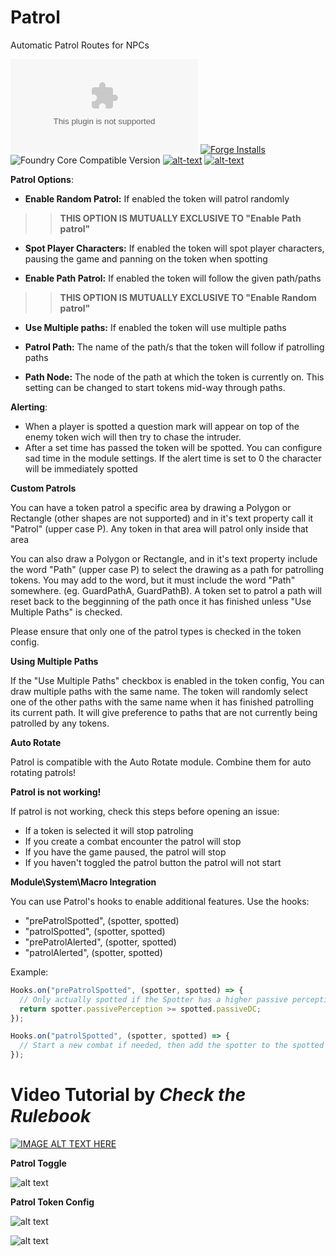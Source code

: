 # Patrol
Automatic Patrol Routes for NPCs

![Latest Release Download Count](https://img.shields.io/github/downloads/theripper93/Patrol/latest/module.zip?color=2b82fc&label=DOWNLOADS&style=for-the-badge) [![Forge Installs](https://img.shields.io/badge/dynamic/json?label=Forge%20Installs&query=package.installs&suffix=%25&url=https%3A%2F%2Fforge-vtt.com%2Fapi%2Fbazaar%2Fpackage%2Fpatrol&colorB=03ff1c&style=for-the-badge)](https://forge-vtt.com/bazaar#package=patrol) ![Foundry Core Compatible Version](https://img.shields.io/badge/dynamic/json.svg?url=https%3A%2F%2Fraw.githubusercontent.com%2Ftheripper93%2FPatrol%2Fmain%2Fmodule.json&label=Foundry%20Version&query=$.compatibleCoreVersion&colorB=orange&style=for-the-badge) [![alt-text](https://img.shields.io/badge/-Patreon-%23ff424d?style=for-the-badge)](https://www.patreon.com/theripper93) [![alt-text](https://img.shields.io/badge/-Discord-%235662f6?style=for-the-badge)](https://discord.gg/F53gBjR97G)

**Patrol Options**:

* **Enable Random Patrol:** If enabled the token will patrol randomly 
>> **THIS OPTION IS MUTUALLY EXCLUSIVE TO "Enable Path patrol"**

* **Spot Player Characters:** If enabled the token will spot player characters, pausing the game and panning on the token when spotting

* **Enable Path Patrol:** If enabled the token will follow the given path/paths 
>> **THIS OPTION IS MUTUALLY EXCLUSIVE TO "Enable Random patrol"**

* **Use Multiple paths:** If enabled the token will use multiple paths

* **Patrol Path:** The name of the path/s that the token will follow if patrolling paths

* **Path Node:** The node of the path at which the token is currently on. This setting can be changed to start tokens mid-way through paths.

**Alerting**:

* When a player is spotted a question mark will appear on top of the enemy token wich will then try to chase the intruder.
* After a set time has passed the token will be spotted. You can configure sad time in the module settings. If the alert time is set to 0 the character will be immediately spotted

**Custom Patrols**

You can have a token patrol a specific area by drawing a Polygon or Rectangle (other shapes are not supported) and in it's text property call it "Patrol" (upper case P). Any token in that area will patrol only inside that area

You can also draw a Polygon or Rectangle, and in it's text property include the word "Path" (upper case P) to select the drawing as a path for patrolling tokens. You may add to the word, but it must include the word "Path" somewhere. (eg. GuardPathA, GuardPathB). A token set to patrol a path will reset back to the begginning of the path once it has finished unless "Use Multiple Paths" is checked. 

Please ensure that only one of the patrol types is checked in the token config.

**Using Multiple Paths**

If the "Use Multiple Paths" checkbox is enabled in the token config, You can draw multiple paths with the same name. The token will randomly select one of the other paths with the same name when it has finished patrolling its current path. It will give preference to paths that are not currently being patrolled by any tokens. 

**Auto Rotate**

Patrol is compatible with the Auto Rotate module. Combine them for auto rotating patrols!

**Patrol is not working!**

If patrol is not working, check this steps before opening an issue:

* If a token is selected it will stop patroling
* If you create a combat encounter the patrol will stop
* If you have the game paused, the patrol will stop
* If you haven't toggled the patrol button the patrol will not start

**Module\System\Macro Integration**

You can use Patrol's hooks to enable additional features. Use the hooks:
* "prePatrolSpotted", (spotter, spotted)
* "patrolSpotted", (spotter, spotted)
* "prePatrolAlerted", (spotter, spotted)
* "patrolAlerted", (spotter, spotted)

Example:

```js
Hooks.on("prePatrolSpotted", (spotter, spotted) => {
  // Only actually spotted if the Spotter has a higher passive perception than the target's DC
  return spotter.passivePerception >= spotted.passiveDC;
});
```
```js
Hooks.on("patrolSpotted", (spotter, spotted) => {
  // Start a new combat if needed, then add the spotter to the spotted with a surprise round
});
```
# Video Tutorial by *Check the Rulebook*

[![IMAGE ALT TEXT HERE](https://img.youtube.com/vi/Izx441zjtBs/0.jpg)](https://www.youtube.com/watch?v=Izx441zjtBs)

**Patrol Toggle**

![alt text](https://github.com/theripper93/Patrol/raw/main/wiki/patroltoggle.jpg)

**Patrol Token Config**

![alt text](https://github.com/theripper93/Patrol/raw/main/wiki/patrolconfig.jpg)


![alt text](https://github.com/theripper93/Patrol/raw/main/wiki/patrolspot.jpg)
